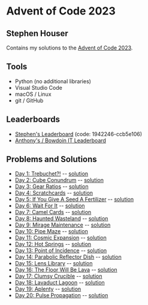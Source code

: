 # Advent of Code 2023
## Stephen Houser

Contains my solutions to the [Advent of Code 2023](https://adventofcode.com/2023).

## Tools

- Python (no additional libraries)
- Visual Studio Code
- macOS / Linux
- git / GitHub

## Leaderboards

- [Stephen's Leaderboard](https://adventofcode.com/2023/leaderboard/private/view/1942246) (code: 1942246-ccb5e106)
- [Anthony's / Bowdoin IT Leaderboard](https://adventofcode.com/2023/leaderboard/private/view/2619876)

## Problems and Solutions

- [Day 1: Trebuchet?!](https://adventofcode.com/2023/day/1) -- [solution](./Day-01)
- [Day 2: Cube Conundrum](https://adventofcode.com/2023/day/2) -- [solution](./Day-02)
- [Day 3: Gear Ratios](https://adventofcode.com/2023/day/3) -- [solution](./Day-03)
- [Day 4: Scratchcards](https://adventofcode.com/2023/day/4) -- [solution](./Day-04)
- [Day 5: If You Give A Seed A Fertilizer](https://adventofcode.com/2023/day/5) -- [solution](./Day-05)
- [Day 6: Wait For It](https://adventofcode.com/2023/day/6) -- [solution](./Day-06)
- [Day 7: Camel Cards](https://adventofcode.com/2023/day/7) -- [solution](./Day-07)
- [Day 8: Haunted Wasteland](https://adventofcode.com/2023/day/8) -- [solution](./Day-08)
- [Day 9: Mirage Maintenance](https://adventofcode.com/2023/day/9) -- [solution](./Day-09)
- [Day 10: Pipe Maze](https://adventofcode.com/2023/day/10) -- [solution](./Day-10)
- [Day 11: Cosmic Expansion](https://adventofcode.com/2023/day/11) -- [solution](./Day-11)
- [Day 12: Hot Springs](https://adventofcode.com/2023/day/12) -- [solution](./Day-12)
- [Day 13: Point of Incidence](https://adventofcode.com/2023/day/13) -- [solution](./Day-13)
- [Day 14: Parabolic Reflector Dish](https://adventofcode.com/2023/day/14) -- [solution](./Day-14)
- [Day 15: Lens Library](https://adventofcode.com/2023/day/15) -- [solution](./Day-15)
- [Day 16: The Floor Will Be Lava](https://adventofcode.com/2023/day/16) -- [solution](./Day-16)
- [Day 17: Clumsy Crucible](https://adventofcode.com/2023/day/17) -- [solution](./Day-17)
- [Day 18: Lavaduct Lagoon](https://adventofcode.com/2023/day/18) -- [solution](./Day-18)
- [Day 19: Aplenty](https://adventofcode.com/2023/day/19) -- [solution](./Day-19)
- [Day 20: Pulse Propagation](https://adventofcode.com/2023/day/20) -- [solution](./Day-20)
